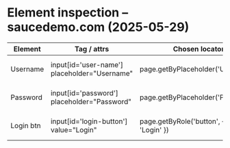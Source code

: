 # Element inspection – saucedemo.com (2025-05-29)

| Element  | Tag / attrs                                  | Chosen locator                              | Reason |
|----------|----------------------------------------------|---------------------------------------------|--------|
| Username | input[id='user-name'] placeholder="Username" | page.getByPlaceholder('Username')           | Stable placeholder text |
| Password | input[id='password']  placeholder="Password" | page.getByPlaceholder('Password')           | Stable placeholder text |
| Login btn| input[id='login-button']  value="Login"      | page.getByRole('button', { name: 'Login' }) | Role + accessible name |
